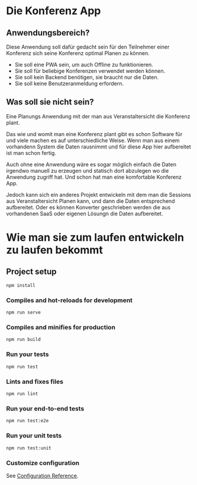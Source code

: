 # Die Konferenz App

## Anwendungsbereich?

Diese Anwendung soll dafür gedacht sein für den Teilnehmer einer Konferenz sich seine Konferenz optimal Planen zu können. 

 * Sie soll eine PWA sein, um auch Offline zu funktionieren.
 * Sie soll für beliebige Konferenzen verwendet werden können.
 * Sie soll kein Backend benötigen, sie braucht nur die Daten.
 * Sie soll keine Benutzeranmeldung erfordern.

## Was soll sie nicht sein?

Eine Planungs Anwendung mit der man aus Veranstaltersicht die Konferenz plant. 

Das wie und womit man eine Konferenz plant gibt es schon Software für und viele machen es auf unterschiedliche Weise. Wenn man aus einem vorhandenn System die Daten rausnimmt und für diese App hier aufbereitet ist man schon fertig.

Auch ohne eine Anwendung wäre es sogar möglich einfach die Daten irgendwo manuell zu erzeugen und statisch dort abzulegen wo die Anwendung zugriff hat. Und schon hat man eine komfortable Konferenz App.

Jedoch kann sich ein anderes Projekt entwickeln mit dem man die Sessions aus Veranstaltersicht Planen kann, und dann die Daten entsprechend aufbereitet. Oder es können Konverter geschrieben werden die aus vorhandenen SaaS oder eigenen Lösungn die Daten aufbereitet. 

# Wie man sie zum laufen entwickeln zu laufen bekommt

## Project setup
```
npm install
```

### Compiles and hot-reloads for development
```
npm run serve
```

### Compiles and minifies for production
```
npm run build
```

### Run your tests
```
npm run test
```

### Lints and fixes files
```
npm run lint
```

### Run your end-to-end tests
```
npm run test:e2e
```

### Run your unit tests
```
npm run test:unit
```

### Customize configuration
See [Configuration Reference](https://cli.vuejs.org/config/).
